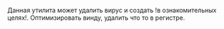 Данная утилита может удалить вирус и создать !в ознакомительных целях!.
Оптимизировать винду, удалить что то в регистре.
